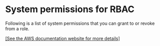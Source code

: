 # System permissions for RBAC<a name="r_roles-system-privileges"></a>

Following is a list of system permissions that you can grant to or revoke from a role\.

[\[See the AWS documentation website for more details\]](http://docs.aws.amazon.com/redshift/latest/dg/r_roles-system-privileges.html)